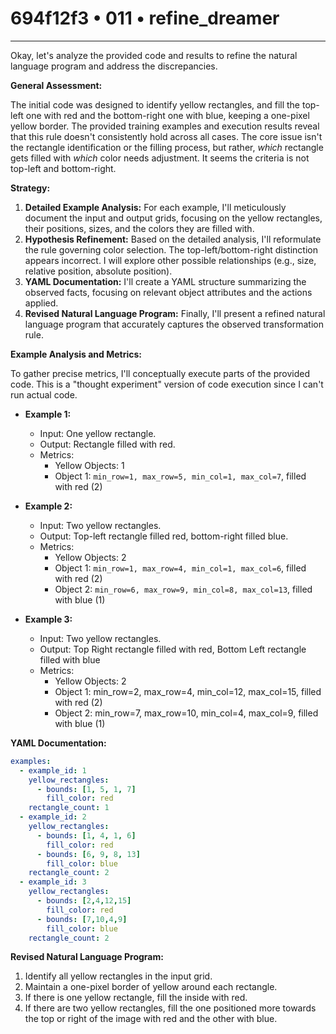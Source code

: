 # 694f12f3 • 011 • refine_dreamer

---
Okay, let's analyze the provided code and results to refine the natural language program and address the discrepancies.

**General Assessment:**

The initial code was designed to identify yellow rectangles, and fill the top-left one with red and the bottom-right one with blue, keeping a one-pixel yellow border. The provided training examples and execution results reveal that this rule doesn't consistently hold across all cases. The core issue isn't the rectangle identification or the filling process, but rather, *which* rectangle gets filled with *which* color needs adjustment. It seems the criteria is not top-left and bottom-right.

**Strategy:**

1.  **Detailed Example Analysis:** For each example, I'll meticulously document the input and output grids, focusing on the yellow rectangles, their positions, sizes, and the colors they are filled with.
2.  **Hypothesis Refinement:** Based on the detailed analysis, I'll reformulate the rule governing color selection. The top-left/bottom-right distinction appears incorrect. I will explore other possible relationships (e.g., size, relative position, absolute position).
3.  **YAML Documentation:** I'll create a YAML structure summarizing the observed facts, focusing on relevant object attributes and the actions applied.
4.  **Revised Natural Language Program:** Finally, I'll present a refined natural language program that accurately captures the observed transformation rule.

**Example Analysis and Metrics:**

To gather precise metrics, I'll conceptually execute parts of the provided code. This is a "thought experiment" version of code execution since I can't run actual code.

*   **Example 1:**
    *   Input: One yellow rectangle.
    *   Output: Rectangle filled with red.
    *   Metrics:
        *   Yellow Objects: 1
        *   Object 1: `min_row=1, max_row=5, min_col=1, max_col=7`, filled with red (2)

*   **Example 2:**
    *   Input: Two yellow rectangles.
    *   Output: Top-left rectangle filled red, bottom-right filled blue.
    *   Metrics:
        *   Yellow Objects: 2
        *   Object 1: `min_row=1, max_row=4, min_col=1, max_col=6`, filled with red (2)
        *   Object 2: `min_row=6, max_row=9, min_col=8, max_col=13`, filled with blue (1)

*   **Example 3:**
    *   Input: Two yellow rectangles.
    *    Output: Top Right rectangle filled with red, Bottom Left rectangle filled with blue
    *   Metrics:
        *    Yellow Objects: 2
        *    Object 1: min_row=2, max_row=4, min_col=12, max_col=15, filled with red (2)
        *    Object 2: min_row=7, max_row=10, min_col=4, max_col=9, filled with blue (1)

**YAML Documentation:**

```yaml
examples:
  - example_id: 1
    yellow_rectangles:
      - bounds: [1, 5, 1, 7]
        fill_color: red
    rectangle_count: 1
  - example_id: 2
    yellow_rectangles:
      - bounds: [1, 4, 1, 6]
        fill_color: red
      - bounds: [6, 9, 8, 13]
        fill_color: blue
    rectangle_count: 2
  - example_id: 3
    yellow_rectangles:
      - bounds: [2,4,12,15]
        fill_color: red
      - bounds: [7,10,4,9]
        fill_color: blue
    rectangle_count: 2
```

**Revised Natural Language Program:**

1.  Identify all yellow rectangles in the input grid.
2.  Maintain a one-pixel border of yellow around each rectangle.
3. If there is one yellow rectangle, fill the inside with red.
4. If there are two yellow rectangles, fill the one positioned more towards the top or right of the image with red and the other with blue.


